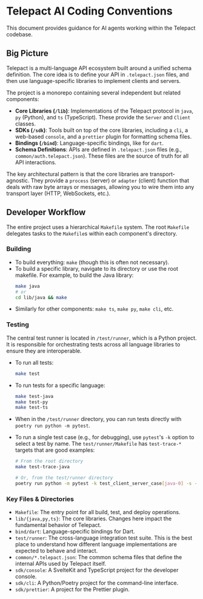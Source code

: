 # Telepact AI Coding Conventions

This document provides guidance for AI agents working within the Telepact codebase.

## Big Picture

Telepact is a multi-language API ecosystem built around a unified schema definition. The core idea is to define your API in `.telepact.json` files, and then use language-specific libraries to implement clients and servers.

The project is a monorepo containing several independent but related components:
-   **Core Libraries (`/lib`)**: Implementations of the Telepact protocol in `java`, `py` (Python), and `ts` (TypeScript). These provide the `Server` and `Client` classes.
-   **SDKs (`/sdk`)**: Tools built on top of the core libraries, including a `cli`, a web-based `console`, and a `prettier` plugin for formatting schema files.
-   **Bindings (`/bind`)**: Language-specific bindings, like for `dart`.
-   **Schema Definitions**: APIs are defined in `.telepact.json` files (e.g., `common/auth.telepact.json`). These files are the source of truth for all API interactions.

The key architectural pattern is that the core libraries are transport-agnostic. They provide a `process` (server) or `adapter` (client) function that deals with raw byte arrays or messages, allowing you to wire them into any transport layer (HTTP, WebSockets, etc.).

## Developer Workflow

The entire project uses a hierarchical `Makefile` system. The root `Makefile` delegates tasks to the `Makefile`s within each component's directory.

### Building

-   To build everything: `make` (though this is often not necessary).
-   To build a specific library, navigate to its directory or use the root makefile. For example, to build the Java library:
    ```sh
    make java
    # or
    cd lib/java && make
    ```
-   Similarly for other components: `make ts`, `make py`, `make cli`, etc.

### Testing

The central test runner is located in `/test/runner`, which is a Python project. It is responsible for orchestrating tests across all language libraries to ensure they are interoperable.

-   To run all tests:
    ```sh
    make test
    ```
-   To run tests for a specific language:
    ```sh
    make test-java
    make test-py
    make test-ts
    ```
-   When in the `/test/runner` directory, you can run tests directly with `poetry run python -m pytest`.

-   To run a single test case (e.g., for debugging), use `pytest`'s `-k` option to select a test by name. The `test/runner/Makefile` has `test-trace-*` targets that are good examples:
    ```sh
    # From the root directory
    make test-trace-java

    # Or, from the test/runner directory
    poetry run python -m pytest -k test_client_server_case[java-0] -s -vv
    ```

### Key Files & Directories

-   `Makefile`: The entry point for all build, test, and deploy operations.
-   `lib/{java,py,ts}`: The core libraries. Changes here impact the fundamental behavior of Telepact.
-   `bind/dart`: Language-specific bindings for Dart.
-   `test/runner`: The cross-language integration test suite. This is the best place to understand how different language implementations are expected to behave and interact.
-   `common/*.telepact.json`: The common schema files that define the internal APIs used by Telepact itself.
-   `sdk/console`: A SvelteKit and TypeScript project for the developer console.
-   `sdk/cli`: A Python/Poetry project for the command-line interface.
-   `sdk/prettier`: A project for the Prettier plugin.
